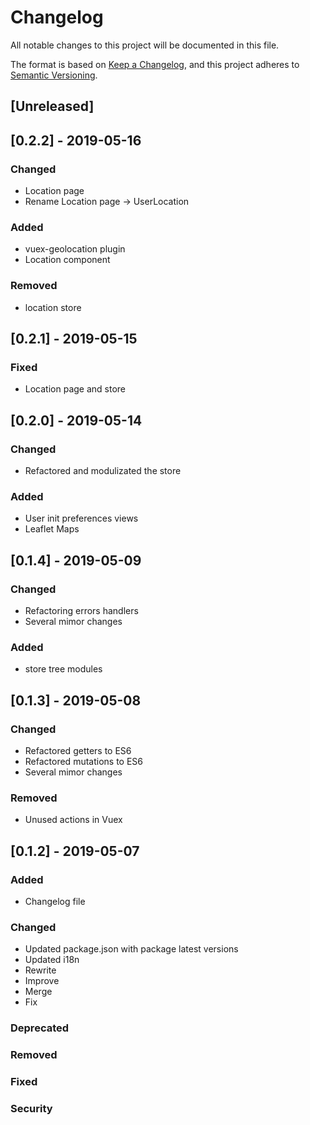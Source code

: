 # Changelog

All notable changes to this project will be documented in this file.

The format is based on [Keep a Changelog](https://keepachangelog.com/en/1.0.0/),
and this project adheres to [Semantic Versioning](https://semver.org/spec/v2.0.0.html).

## [Unreleased]

## [0.2.2] - 2019-05-16

### Changed

- Location page
- Rename Location page -> UserLocation

### Added

- vuex-geolocation plugin
- Location component

### Removed

- location store

## [0.2.1] - 2019-05-15

### Fixed

- Location page and store

## [0.2.0] - 2019-05-14

### Changed

- Refactored and modulizated the store

### Added

- User init preferences views
- Leaflet Maps

## [0.1.4] - 2019-05-09

### Changed

- Refactoring errors handlers
- Several mimor changes

### Added

- store tree modules

## [0.1.3] - 2019-05-08

### Changed

- Refactored getters to ES6
- Refactored mutations to ES6
- Several mimor changes

### Removed

- Unused actions in Vuex

## [0.1.2] - 2019-05-07

### Added

- Changelog file

### Changed

- Updated package.json with package latest versions
- Updated i18n
- Rewrite
- Improve
- Merge
- Fix

### Deprecated

### Removed

### Fixed

### Security
